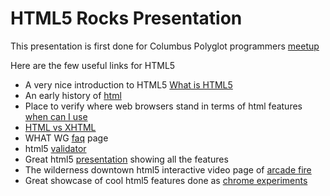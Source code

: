 HTML5 Rocks Presentation
================

This presentation is first done for Columbus Polyglot programmers [meetup][meetup_link]

Here are the few useful links for HTML5

* A very nice introduction to HTML5 [What is HTML5][what_is_html5]
* An early history of [html][early_history]
* Place to verify where web browsers stand in terms of html features [when can I use][when_can_i_use]
* [HTML vs XHTML][html_xhtml]
* WHAT WG [faq][what_faq] page
* html5 [validator][validator]
* Great html5 [presentation][presentation] showing all the features
* The wilderness downtown html5 interactive video page of [arcade fire][arcade_fire] 
* Great showcase of cool html5 features done as [chrome experiments][chrome_experiments] 



[meetup_link]: http://www.meetup.com/The-Columbus-Polyglot-Programmers-Meetup-Group/
[what_is_html5]: http://robertnyman.com/2009/10/14/an-introduction-to-html5/
[early_history]: http://infomesh.net/html/history/early/
[when_can_i_use]: http://caniuse.com/
[html_xhtml]: http://wiki.whatwg.org/wiki/HTML_vs._XHTML
[what_faq]: http://wiki.whatwg.org/wiki/FAQ
[validator]: http://html5.validator.nu/
[presentation]: http://slides.html5rocks.com/#slide1
[arcade_fire]: http://thewildernessdowntown.com/
[chrome_experiments]: http://www.chromeexperiments.com/

